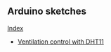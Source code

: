 ## Arduino sketches

[Index](https://ir4klis.github.io/arduino/)  
- [Ventilation control with DHT11](https://ir4klis.github.io/arduino/content/vent_ctrl.html)
